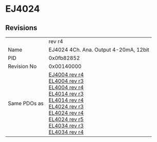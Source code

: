 # EJ4024

## Revisions
<table>
<tr>
<td></td>
<td>rev r4</td>
</tr>
<tr>
<td>Name</td>
<td>EJ4024 4Ch. Ana. Output 4-20mA, 12bit</td>
</tr>
<tr>
<td>PID</td>
<td>0x0fb82852</td>
</tr>
<tr>
<td>Revision No</td>
<td>0x00140000</td>
</tr>
<tr>
<td>Same PDOs as</td>
<td><a href="EJ4004.md">EJ4004 rev r4</a><br/><a href="EL4004.md">EL4004 rev r3</a><br/><a href="EL4004.md">EL4004 rev r4</a><br/><a href="EL4014.md">EL4014 rev r3</a><br/><a href="EL4014.md">EL4014 rev r4</a><br/><a href="EL4024.md">EL4024 rev r3</a><br/><a href="EL4024.md">EL4024 rev r4</a><br/><a href="EL4024.md">EL4024 rev r5</a><br/><a href="EL4034.md">EL4034 rev r3</a><br/><a href="EL4034.md">EL4034 rev r4</a></td>
</tr>
</table>
